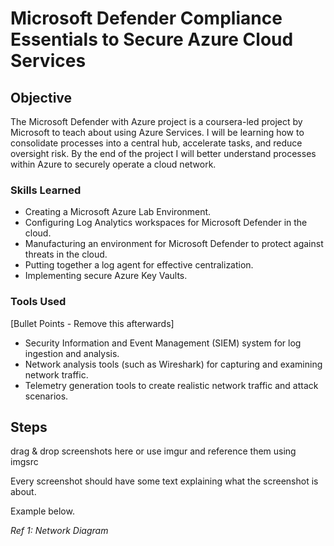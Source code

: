 # Microsoft Defender Compliance Essentials to Secure Azure Cloud Services

## Objective

The Microsoft Defender with Azure project is a coursera-led project by Microsoft to teach about using Azure Services. I will be learning how to consolidate processes into a central hub, accelerate tasks, and reduce oversight risk. By the end of the project I will better understand processes within Azure to securely operate a cloud network.

### Skills Learned

- Creating a Microsoft Azure Lab Environment.
- Configuring Log Analytics workspaces for Microsoft Defender in the cloud.
- Manufacturing an environment for Microsoft Defender to protect against threats in the cloud.
- Putting together a log agent for effective centralization.
- Implementing secure Azure Key Vaults.

### Tools Used
[Bullet Points - Remove this afterwards]

- Security Information and Event Management (SIEM) system for log ingestion and analysis.
- Network analysis tools (such as Wireshark) for capturing and examining network traffic.
- Telemetry generation tools to create realistic network traffic and attack scenarios.

## Steps
drag & drop screenshots here or use imgur and reference them using imgsrc

Every screenshot should have some text explaining what the screenshot is about.

Example below.

*Ref 1: Network Diagram*
